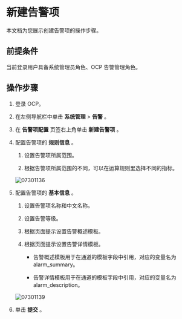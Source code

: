 新建告警项 
==========================

本文档为您展示创建告警项的操作步骤。

前提条件 
-------------------------

当前登录用户具备系统管理员角色、OCP 告警管理角色。

操作步骤 
-------------------------

1. 登录 OCP。

   

2. 在左侧导航栏中单击 **系统管理** \> **告警** 。

   

3. 在 **告警项配置** 页签右上角单击 **新建告警项** 。

   

4. 配置告警项的 **规则信息** 。

   1. 设置告警项所属范围。

      
   
   2. 根据告警项所属范围的不同，可以在运算规则里选择不同的指标。

      
   

   

   ![07301136](https://help-static-aliyun-doc.aliyuncs.com/assets/img/zh-CN/8377797261/p300091.png)
   

5. 配置告警项的 **基本信息** 。

   1. 设置告警项名称和中文名称。

      
   
   2. 设置告警等级。

      
   
   3. 根据页面提示设置告警概述模板。

      
   
   4. 根据页面提示设置告警详情模板。

      * 告警概述模板用于在通道的模板字段中引用，对应的变量名为 alarm_summary。

        
      
      * 告警详情模板用于在通道的模板字段中引用，对应的变量名为 alarm_description。

        
      

      
   

   

   ![07301139](https://help-static-aliyun-doc.aliyuncs.com/assets/img/zh-CN/8377797261/p300092.png)
   

6. 单击 **提交** 。

   




